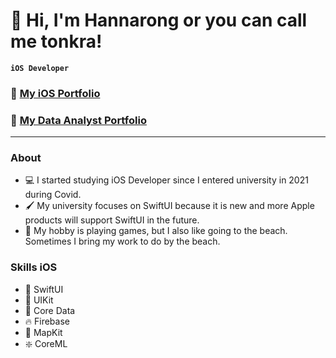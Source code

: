 # 👋 Hi, I'm Hannarong or you can call me tonkra!

**`iOS Developer`**

### 💼 **[My iOS Portfolio](https://github.com/Shiberger/hanna-iOS-Dev-Portfolio)**
### 💼 **[My Data Analyst Portfolio](https://github.com/Shiberger/hanna-iOS-Dev-Portfolio)**

---

### About
- 💻 I started studying iOS Developer since I entered university in 2021 during Covid.
- 🖌️ My university focuses on SwiftUI because it is new and more Apple products will support SwiftUI in the future.
- 📱 My hobby is playing games, but I also like going to the beach. Sometimes I bring my work to do by the beach.



 ### Skills iOS
- 🎨 SwiftUI
- 📲 UIKit
- 💽 Core Data
- 🔥 Firebase
- 📍 MapKit
- ❇️ CoreML

<!--
**Shiberger/Shiberger** is a ✨ _special_ ✨ repository because its `README.md` (this file) appears on your GitHub profile.

Here are some ideas to get you started:

- 🔭 I’m currently working on ...
- 🌱 I’m currently learning ...
- 👯 I’m looking to collaborate on ...
- 🤔 I’m looking for help with ...
- 💬 Ask me about ...
- 📫 How to reach me: ...
- 😄 Pronouns: ...
- ⚡ Fun fact: ...
-->
